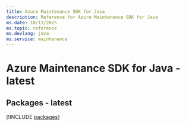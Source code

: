 ```yaml
---
title: Azure Maintenance SDK for Java
description: Reference for Azure Maintenance SDK for Java
ms.date: 10/13/2025
ms.topic: reference
ms.devlang: java
ms.service: maintenance
---
```

# Azure Maintenance SDK for Java - latest
## Packages - latest
[!INCLUDE [packages](maintenance-index.md)]